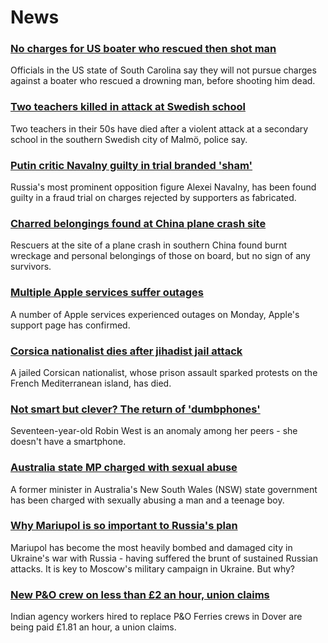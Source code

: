 # News
### [No charges for US boater who rescued then shot man](https://www.bbc.com/news/world-us-canada-60826311)
Officials in the US state of South Carolina say they will not pursue charges against a boater who rescued a drowning man, before shooting him dead. 
### [Two teachers killed in attack at Swedish school](https://www.bbc.com/news/world-europe-60830059)
Two teachers in their 50s have died after a violent attack at a secondary school in the southern Swedish city of Malmö, police say.
### [Putin critic Navalny guilty in trial branded 'sham'](https://www.bbc.com/news/world-europe-60832310)
Russia's most prominent opposition figure Alexei Navalny, has been found guilty in a fraud trial on charges rejected by supporters as fabricated.
### [Charred belongings found at China plane crash site](https://www.bbc.com/news/world-asia-china-60830395)
Rescuers at the site of a plane crash in southern China found burnt wreckage and personal belongings of those on board, but no sign of any survivors.
### [Multiple Apple services suffer outages](https://www.bbc.com/news/technology-60787301)
A number of Apple services experienced outages on Monday, Apple's support page has confirmed.
### [Corsica nationalist dies after jihadist jail attack](https://www.bbc.com/news/world-europe-60830052)
A jailed Corsican nationalist, whose prison assault sparked protests on the French Mediterranean island, has died.
### [Not smart but clever? The return of 'dumbphones'](https://www.bbc.com/news/business-60763168)
Seventeen-year-old Robin West is an anomaly among her peers - she doesn't have a smartphone.
### [Australia state MP charged with sexual abuse](https://www.bbc.com/news/world-australia-60830935)
A former minister in Australia's New South Wales (NSW) state government has been charged with sexually abusing a man and a teenage boy.
### [Why Mariupol is so important to Russia's plan](https://www.bbc.com/news/world-europe-60825226)
Mariupol has become the most heavily bombed and damaged city in Ukraine's war with Russia - having suffered the brunt of sustained Russian attacks. It is key to Moscow's military campaign in Ukraine. But why? 
### [New P&O crew on less than £2 an hour, union claims](https://www.bbc.com/news/business-60821266)
Indian agency workers hired to replace P&O Ferries crews in Dover are being paid £1.81 an hour, a union claims.
